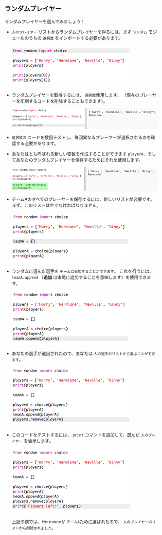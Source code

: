 ## ランダムプレイヤー

ランダムプレイヤーを選んでみましょう！

+ `人のプレイヤー` リストからランダムプレイヤーを得るには、まず `ランダム` モジュールのうちの `選択肢` をインポートする必要があります。
    
    ![スクリーンショット](images/team-import-random.png)

+ ランダムプレイヤーを取得するには、 `選択肢`使用します。 （個々のプレーヤーを印刷するコードを削除することもできます）。
    
    ![スクリーンショット](images/team-random-player.png)

+ `選択肢の` コードを数回テストし、毎回異なるプレーヤーが選択されるのを確認する必要があります。

+ あなたはとも呼ばれる新しい変数を作成することができます `playerA`、そしてあなたのランダムプレイヤーを保存するためにそれを使用します。
    
    ![スクリーンショット](images/team-random-playerA.png)

+ チームAのすべてのプレーヤーを保存するには、新しいリストが必要です。まず、このリストは空でなければなりません。
    
    ![スクリーンショット](images/team-teamA.png)

+ ランダムに選んだ選手を `チームに追加することができます`。 これを行うには、 `teamA.append` （**追加** は末尾に追加することを意味します）を使用できます。
    
    ![スクリーンショット](images/team-teamA-add.png)

+ あなたの選手が選出されたので、あなたは `人の選手のリストから選ぶことができます`。
    
    ![スクリーンショット](images/team-players-remove.png)

+ このコードをテストするには、 `print` コマンドを追加して、選んだ `人のプレイヤー` を表示します。
    
    ![スクリーンショット](images/team-players-remove-test.png)
    
    上記の例では、Hermioneが `チームA`ために選ばれたので、 `人のプレイヤーのリストから削除されました`。